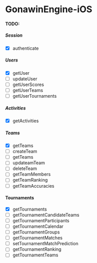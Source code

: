 # GonawinEngine-iOS

#### TODO:

##### Session
- [x] authenticate

##### Users
- [x] getUser
- [ ] updateUser
- [ ] getUserScores
- [ ] getUserTeams
- [ ] getUserTournaments

##### Activities
- [x] getActivities

##### Teams
- [x] getTeams
- [ ] createTeam
- [ ] getTeams
- [ ] updateamTeam
- [ ] deleteTeam
- [ ] getTeamMembers
- [ ] getTeamRanking
- [ ] getTeamAccuracies

#### Tournaments
- [x] getTournaments
- [ ] getTournamentCandidateTeams
- [ ] getTournamentParticipants
- [ ] getTournamentCalendar
- [ ] getTournamentGroups
- [ ] getTournamentMatches
- [ ] setTournamentMatchPrediction
- [ ] getTournamentRanking
- [ ] getTournamentTeams

